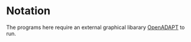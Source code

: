 # Notation

The programs here require an external graphical libarary [OpenADAPT](https://github.com/thayakawa-gh/OpenADAPT) to run.
